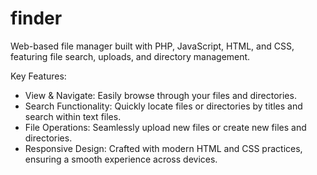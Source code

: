 # finder
Web-based file manager built with PHP, JavaScript, HTML, and CSS, featuring file search, uploads, and directory management.

Key Features:

- View & Navigate: Easily browse through your files and directories.
- Search Functionality: Quickly locate files or directories by titles and search within text files.
- File Operations: Seamlessly upload new files or create new files and directories.
- Responsive Design: Crafted with modern HTML and CSS practices, ensuring a smooth experience across devices.
